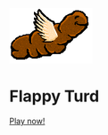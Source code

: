 ![](https://github.com/jonnyabowd/flappyturd/blob/master/bird.gif?raw=true)

# Flappy Turd
[Play now!](https://jonnyabowd.github.io/flappyturd/)
